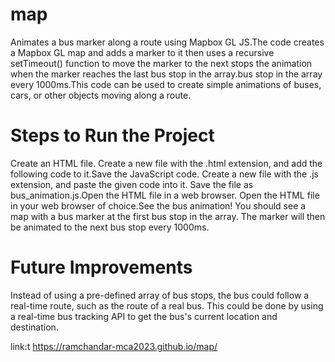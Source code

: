 # map

Animates a bus marker along a route using Mapbox GL JS.The code creates a Mapbox GL map and adds a marker to it then uses a recursive setTimeout() function to move the marker to the next stops the animation when the marker reaches the last bus stop in the array.bus stop in the array every 1000ms.This code can be used to create simple animations of buses, cars, or other objects moving along a route.

# Steps to Run the Project
Create an HTML file. Create a new file with the .html extension, and add the following code to it.Save the JavaScript code. Create a new file with the .js extension, and paste the given code into it. Save the file as bus_animation.js.Open the HTML file in a web browser. Open the HTML file in your web browser of choice.See the bus animation! You should see a map with a bus marker at the first bus stop in the array. The marker will then be animated to the next bus stop every 1000ms.

# Future Improvements
Instead of using a pre-defined array of bus stops, the bus could follow a real-time route, such as the route of a real bus. This could be done by using a real-time bus tracking API to get the bus's current location and destination.

link:t https://ramchandar-mca2023.github.io/map/
